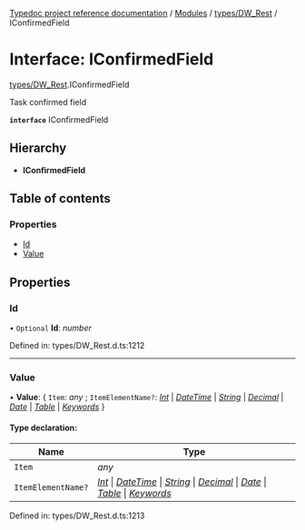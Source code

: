 [Typedoc project reference documentation](../README.md) / [Modules](../modules.md) / [types/DW_Rest](../modules/types_dw_rest.md) / IConfirmedField

# Interface: IConfirmedField

[types/DW_Rest](../modules/types_dw_rest.md).IConfirmedField

Task confirmed field

**`interface`** IConfirmedField

## Hierarchy

* **IConfirmedField**

## Table of contents

### Properties

- [Id](types_dw_rest.iconfirmedfield.md#id)
- [Value](types_dw_rest.iconfirmedfield.md#value)

## Properties

### Id

• `Optional` **Id**: *number*

Defined in: types/DW_Rest.d.ts:1212

___

### Value

• **Value**: { `Item`: *any* ; `ItemElementName?`: [*Int*](../enums/types_dw_rest.itemchoicetype.md#int) \| [*DateTime*](../enums/types_dw_rest.itemchoicetype.md#datetime) \| [*String*](../enums/types_dw_rest.itemchoicetype.md#string) \| [*Decimal*](../enums/types_dw_rest.itemchoicetype.md#decimal) \| [*Date*](../enums/types_dw_rest.itemchoicetype.md#date) \| [*Table*](../enums/types_dw_rest.itemchoicetype.md#table) \| [*Keywords*](../enums/types_dw_rest.itemchoicetype.md#keywords)  }

#### Type declaration:

Name | Type |
------ | ------ |
`Item` | *any* |
`ItemElementName?` | [*Int*](../enums/types_dw_rest.itemchoicetype.md#int) \| [*DateTime*](../enums/types_dw_rest.itemchoicetype.md#datetime) \| [*String*](../enums/types_dw_rest.itemchoicetype.md#string) \| [*Decimal*](../enums/types_dw_rest.itemchoicetype.md#decimal) \| [*Date*](../enums/types_dw_rest.itemchoicetype.md#date) \| [*Table*](../enums/types_dw_rest.itemchoicetype.md#table) \| [*Keywords*](../enums/types_dw_rest.itemchoicetype.md#keywords) |

Defined in: types/DW_Rest.d.ts:1213
